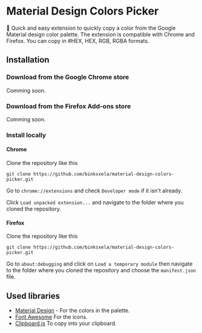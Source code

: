 # Material Design Colors Picker

🎨 Quick and easy extension to quickly copy a color from the Google Material design color palette. The extension is compatible with Chrome and Firefox. You can copy in #HEX, HEX, RGB, RGBA formats.

## Installation 

### Download from the Google Chrome store

Comming soon.

### Download from the Firefox Add-ons store

Comming soon.

### Install locally

#### Chrome

Clone the repository like this
```
git clone https://github.com/binksxela/material-design-colors-picker.git
```

Go to ```chrome://extensions``` and check ```Developer mode``` if it isn't already.

Click ```Load unpacked extension...``` and navigate to the folder where you cloned the repository.

#### Firefox

Clone the repository like this
```
git clone https://github.com/binksxela/material-design-colors-picker.git
```

Go to ```about:debugging``` and click on ```Load a temporary module``` then navigate to the folder where you cloned the repository and choose the ```manifest.json``` file.

## Used libraries

*   [Material Design](https://material.io/guidelines/style/color.html) - For the colors in the palette.
*   [Font Awesome](http://fontawesome.io/) For the icons.
*   [Clipboard.js](https://clipboardjs.com/) To copy into your clipboard.